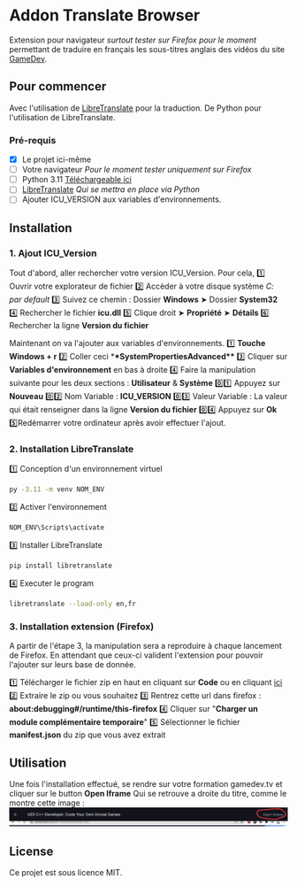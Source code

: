 # Addon Translate Browser

Extension pour navigateur _surtout tester sur Firefox pour le moment_ permettant de traduire en français les sous-titres anglais des vidéos du site [GameDev](https://www.gamedev.tv).

## Pour commencer

Avec l'utilisation de [LibreTranslate](https://github.com/LibreTranslate/LibreTranslate) pour la traduction.
De Python pour l'utilisation de LibreTranslate.

### Pré-requis

- [x] Le projet ici-même
- [ ] Votre navigateur _Pour le moment tester uniquement sur Firefox_
- [ ] Python 3.11 [Téléchargeable ici](https://www.python.org/ftp/python/3.11.4/python-3.11.4-amd64.exe)
- [ ] [LibreTranslate](https://github.com/LibreTranslate/LibreTranslate) _Qui se mettra en place via Python_
- [ ] Ajouter ICU_VERSION aux variables d'environnements.

## Installation

### 1. Ajout ICU_Version

Tout d'abord, aller rechercher votre version ICU_Version. Pour cela,
1️⃣ Ouvrir votre explorateur de fichier
2️⃣ Accèder à votre disque système _C: par default_
3️⃣ Suivez ce chemin : Dossier **Windows** ➤ Dossier **System32**
4️⃣ Rechercher le fichier **icu.dll**
5️⃣ Clique droit ➤ **Propriété** ➤ **Détails**
6️⃣ Rechercher la ligne **Version du fichier**

Maintenant on va l'ajouter aux variables d'environnements.
1️⃣ **Touche Windows + r**
2️⃣ Coller ceci \***\*SystemPropertiesAdvanced\*\***
3️⃣ Cliquer sur **Variables d'environnement** en bas à droite
4️⃣ Faire la manipulation suivante pour les deux sections : **Utilisateur** & **Système**
0️⃣1️⃣ Appuyez sur **Nouveau**
0️⃣2️⃣ Nom Variable : **ICU_VERSION**
0️⃣3️⃣ Valeur Variable : La valeur qui était renseigner dans la ligne **Version du fichier**
0️⃣4️⃣ Appuyez sur **Ok**
5️⃣Redémarrer votre ordinateur après avoir effectuer l'ajout.

### 2. Installation LibreTranslate

1️⃣ Conception d'un environnement virtuel

```bash
py -3.11 -m venv NOM_ENV
```

2️⃣ Activer l'environnement

```bash
NOM_ENV\Scripts\activate
```

3️⃣ Installer LibreTranslate

```bash
pip install libretranslate
```

4️⃣ Executer le program

```bash
libretranslate --load-only en,fr
```

### 3. Installation extension (Firefox)

A partir de l'étape 3, la manipulation sera a reproduire à chaque lancement de Firefox.
En attendant que ceux-ci valident l'extension pour pouvoir l'ajouter sur leurs base de donnée.

1️⃣ Télécharger le fichier zip en haut en cliquant sur **Code** ou en cliquant [ici](https://github.com/Jefflbs/FirefoxTranslateAddon/archive/refs/heads/main.zip)
2️⃣ Extraire le zip ou vous souhaitez
3️⃣ Rentrez cette url dans firefox : **about:debugging#/runtime/this-firefox**
4️⃣ Cliquer sur "**Charger un module complémentaire temporaire**"
5️⃣ Sélectionner le fichier **manifest.json** du zip que vous avez extrait

## Utilisation

Une fois l'installation effectué, se rendre sur votre formation gamedev.tv et cliquer sur le button **Open Iframe**
Qui se retrouve a droite du titre, comme le montre cette image :
![1737714023826](images/README/1737714023826.png)

## License

Ce projet est sous licence MIT.
